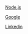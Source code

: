 

[Node.js](https://nodejs.org/)

[Google](https://www.google.com/)

[Linkedin](https://www.linkedin.com/in/gabrielafail)
